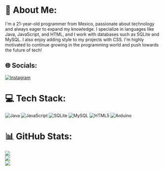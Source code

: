 # 💫 About Me:
I'm a 21-year-old programmer from Mexico, passionate about technology and always eager to expand my knowledge. I specialize in languages like Java, JavaScript, and HTML, and I work with databases such as SQLite and MySQL. I also enjoy adding style to my projects with CSS. I'm highly motivated to continue growing in the programming world and push towards the future of tech!


## 🌐 Socials:
[![Instagram](https://img.shields.io/badge/Instagram-%23E4405F.svg?logo=Instagram&logoColor=white)](https://instagram.com/atzin_evc) 

# 💻 Tech Stack:
![Java](https://img.shields.io/badge/java-%23ED8B00.svg?style=for-the-badge&logo=openjdk&logoColor=white) ![JavaScript](https://img.shields.io/badge/javascript-%23323330.svg?style=for-the-badge&logo=javascript&logoColor=%23F7DF1E) ![SQLite](https://img.shields.io/badge/sqlite-%2307405e.svg?style=for-the-badge&logo=sqlite&logoColor=white) ![MySQL](https://img.shields.io/badge/mysql-4479A1.svg?style=for-the-badge&logo=mysql&logoColor=white) ![HTML5](https://img.shields.io/badge/html5-%23E34F26.svg?style=for-the-badge&logo=html5&logoColor=white) ![Arduino](https://img.shields.io/badge/-Arduino-00979D?style=for-the-badge&logo=Arduino&logoColor=white)
# 📊 GitHub Stats:
![](https://github-readme-stats.vercel.app/api?username=ATELIX23&theme=gotham&hide_border=false&include_all_commits=false&count_private=false)<br/>
![](https://github-readme-streak-stats.herokuapp.com/?user=ATELIX23&theme=gotham&hide_border=false)<br/>
![](https://github-readme-stats.vercel.app/api/top-langs/?username=ATELIX23&theme=gotham&hide_border=false&include_all_commits=false&count_private=false&layout=compact)

<!-- Proudly created with GPRM ( https://gprm.itsvg.in ) -->
